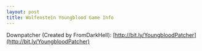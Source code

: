 ```yaml
---
layout: post
title: Wolfenstein Youngblood Game Info
---
```


Downpatcher (Created by FromDarkHell): [http://bit.ly/YoungbloodPatcher](http://bit.ly/YoungbloodPatcher)
